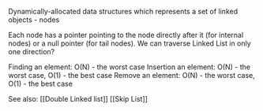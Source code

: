 Dynamically-allocated data structures which represents a set of linked objects - nodes

Each node has a pointer pointing to the node directly after it (for internal nodes) or a null pointer (for tail nodes). We can traverse Linked List in only one direction?

Finding an element: O(N) - the worst case
Insertion an element: O(N) - the worst case, O(1) - the best case
Remove an element: O(N) - the worst case, O(1) - the best case

See also:
[[Double Linked list]]
[[Skip List]]
